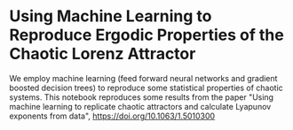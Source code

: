 # Using Machine Learning to Reproduce Ergodic Properties of the Chaotic Lorenz Attractor

We employ machine learning (feed forward neural networks and gradient boosted decision trees) to reproduce some statistical properties of chaotic systems.
This notebook reproduces some results from the paper "Using machine learning to replicate chaotic attractors and calculate Lyapunov exponents from data", https://doi.org/10.1063/1.5010300
